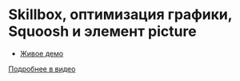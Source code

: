# Skillbox, оптимизация графики, Squoosh и элемент picture

- [Живое демо](https://pepelsbey.github.io/playground/10/)

[Подробнее в видео](https://youtu.be/gHLPBlzGRT8)
